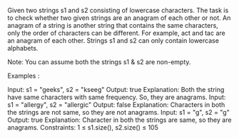 Given two strings s1 and s2 consisting of lowercase characters. The task is to check whether two given strings are an anagram of each other or not. An anagram of a string is another string that contains the same characters, only the order of characters can be different. For example, act and tac are an anagram of each other. Strings s1 and s2 can only contain lowercase alphabets.

Note: You can assume both the strings s1 & s2 are non-empty.

Examples :

Input: s1 = "geeks", s2 = "kseeg"
Output: true
Explanation: Both the string have same characters with same frequency. So, they are anagrams.
Input: s1 = "allergy", s2 = "allergic"
Output: false
Explanation: Characters in both the strings are not same, so they are not anagrams.
Input: s1 = "g", s2 = "g"
Output: true
Explanation: Character in both the strings are same, so they are anagrams.
Constraints:
1 ≤ s1.size(), s2.size() ≤ 105

